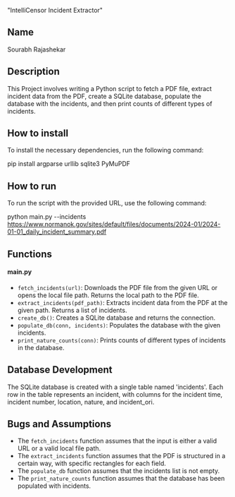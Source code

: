 "IntelliCensor Incident Extractor"

## Name
Sourabh Rajashekar

## Description
This Project involves writing a Python script to fetch a PDF file, extract incident data from the PDF, create a SQLite database, populate the database with the incidents, and then print counts of different types of incidents.

## How to install
To install the necessary dependencies, run the following command:

pip install argparse urllib sqlite3 PyMuPDF


## How to run
To run the script with the provided URL, use the following command:

python main.py --incidents https://www.normanok.gov/sites/default/files/documents/2024-01/2024-01-01_daily_incident_summary.pdf
## Functions
#### main.py
- `fetch_incidents(url)`: Downloads the PDF file from the given URL or opens the local file path. Returns the local path to the PDF file.
- `extract_incidents(pdf_path)`: Extracts incident data from the PDF at the given path. Returns a list of incidents.
- `create_db()`: Creates a SQLite database and returns the connection.
- `populate_db(conn, incidents)`: Populates the database with the given incidents.
- `print_nature_counts(conn)`: Prints counts of different types of incidents in the database.

## Database Development
The SQLite database is created with a single table named 'incidents'. Each row in the table represents an incident, with columns for the incident time, incident number, location, nature, and incident_ori.

## Bugs and Assumptions
- The `fetch_incidents` function assumes that the input is either a valid URL or a valid local file path.
- The `extract_incidents` function assumes that the PDF is structured in a certain way, with specific rectangles for each field.
- The `populate_db` function assumes that the incidents list is not empty.
- The `print_nature_counts` function assumes that the database has been populated with incidents.




